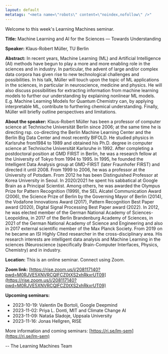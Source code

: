 ```yaml
---
layout: default
metatags: "<meta name=\"robots\" content=\"noindex,nofollow\" />"
---
```

Welcome to this week's Learning Machines seminar.

**Title:** Machine Learning and AI for the Sciences — Towards Understanding

**Speaker:** Klaus-Robert Müller, TU Berlin

**Abstract:** In recent years, Machine Learning (ML) and Artificial Intelligence (AI) methods have begun to play a more and more enabling role in the sciences and in industry. In particular, the advent of large and/or complex data corpora has given rise to new technological challenges and possibilities. In his talk, Müller will touch upon the topic of ML applications in the sciences, in particular in neuroscience, medicine and physics. He will also discuss possibilities for extracting information from machine learning models to further our understanding by explaining nonlinear ML models. E.g. Machine Learning Models for Quantum Chemistry can, by applying interpretable ML, contribute to furthering chemical understanding. Finally, Müller will briefly outline perspectives and limitations.

**About the speaker:** Klaus-Robert Müller has been a professor of computer science at Technische Universität Berlin since 2006; at the same time he is directing rsp. co-directing the Berlin Machine Learning Center and the Berlin Big Data Center and most recently BIFOLD. He studied physics in Karlsruhe from1984 to 1989 and obtained his Ph.D. degree in computer science at Technische Universität Karlsruhe in 1992. After completing a postdoctoral position at GMD FIRST in Berlin, he was a research fellow at the University of Tokyo from 1994 to 1995. In 1995, he founded the Intelligent Data Analysis group at GMD-FIRST (later Fraunhofer FIRST) and directed it until 2008. From 1999 to 2006, he was a professor at the University of Potsdam. From 2012 he has been Distinguished Professor at Korea University in Seoul. In 2020/2021 he spent his sabbatical at Google Brain as a Principal Scientist. Among others, he was awarded the Olympus Prize for Pattern Recognition (1999), the SEL Alcatel Communication Award (2006), the Science Prize of Berlin by the Governing Mayor of Berlin (2014), the Vodafone Innovations Award (2017), Pattern Recognition Best Paper award (2020), Digital Signal Processing Best Paper award (2022). In 2012, he was elected member of the German National Academy of Sciences-Leopoldina, in 2017 of the Berlin Brandenburg Academy of Sciences, in 2021 of the German National Academy of Science and Engineering and also in 2017 external scientific member of the Max Planck Society. From 2019 on he became an ISI Highly Cited researcher in the cross-disciplinary area. His research interests are intelligent data analysis and Machine Learning in the sciences (Neuroscience (specifically Brain-Computer Interfaces, Physics, Chemistry) and in industry.

**Location:** This is an online seminar. Connect using Zoom.

**Zoom link:** [https://rise.zoom.us/j/208117140?pwd=M0RJVE5XNVRCQlFCZ0tXS2xhRkxrUT09](https://rise.zoom.us/j/208117140?pwd=M0RJVE5XNVRCQlFCZ0tXS2xhRkxrUT09)

**Upcoming seminars:**

* 2023-10-19: Valentin De Bortoli, Google Deepmind
* 2023-11-02: Priya L. Donti, MIT and Climate Change AI
* 2023-11-09: Nataša Sladoje, Uppsala University
* 2023-11-16: Jonas Hellgren, RISE

More information and coming seminars: [https://ri.se/lm-sem](https://ri.se/lm-sem)

-- The Learning Machines Team

